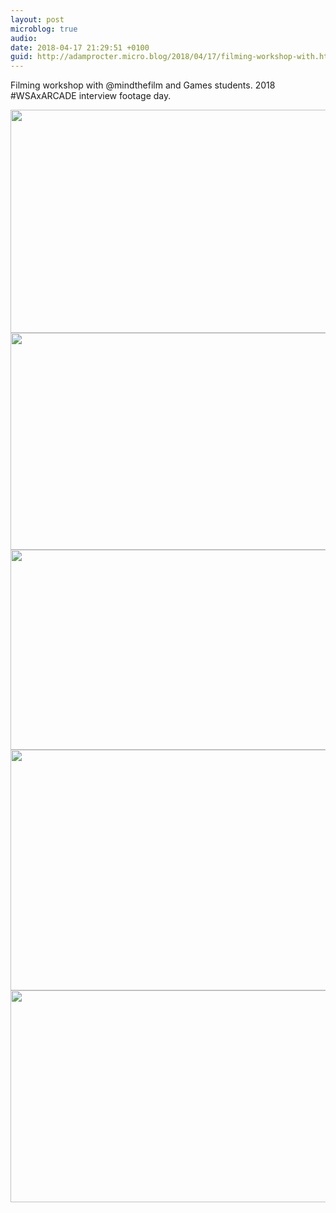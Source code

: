```yaml
---
layout: post
microblog: true
audio: 
date: 2018-04-17 21:29:51 +0100
guid: http://adamprocter.micro.blog/2018/04/17/filming-workshop-with.html
---
```

Filming workshop with @mindthefilm and Games students. 2018 #WSAxARCADE interview footage day.

<img src="http://discursive.adamprocter.co.uk/uploads/2018/8824e126e2.jpg" width="600" height="357" /><img src="http://discursive.adamprocter.co.uk/uploads/2018/fd616a2292.jpg" width="600" height="347" /><img src="http://discursive.adamprocter.co.uk/uploads/2018/ac4708e4fa.jpg" width="600" height="320" /><img src="http://discursive.adamprocter.co.uk/uploads/2018/6d03ef86e8.jpg" width="600" height="385" /><img src="http://discursive.adamprocter.co.uk/uploads/2018/f3856d13aa.jpg" width="600" height="339" />
